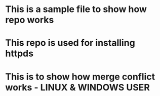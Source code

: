 # This is a sample file to show how repo works
# This repo is used for installing httpds

# This is to show how merge conflict works - LINUX & WINDOWS USER



